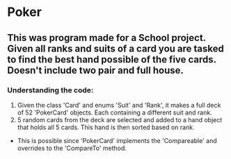 # Poker

## This was program made for a School project. Given all ranks and suits of a card you are tasked to find the best hand possible of the five cards. Doesn't include two pair and full house.

### Understanding the code:
1. Given the class 'Card' and enums 'Suit' and 'Rank', it makes a full deck of 52 'PokerCard' objects. Each containing a different suit and rank.
2. 5 random cards from the deck are selected and added to a hand object that holds all 5 cards. This hand is then sorted based on rank.
  * This is possible since 'PokerCard' implements the 'Compareable' and overrides to the 'CompareTo' method.
